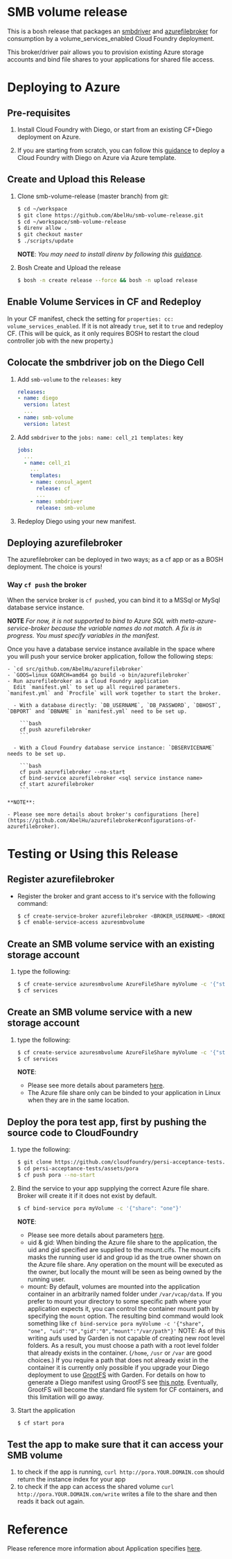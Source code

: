 # SMB volume release

This is a bosh release that packages an [smbdriver](https://github.com/AbelHu/smbdriver) and [azurefilebroker](https://github.com/AbelHu/azurefilebroker) for consumption by a volume_services_enabled Cloud Foundry deployment.

This broker/driver pair allows you to provision existing Azure storage accounts and bind file shares to your applications for shared file access.

# Deploying to Azure

## Pre-requisites

1. Install Cloud Foundry with Diego, or start from an existing CF+Diego deployment on Azure.

1. If you are starting from scratch, you can follow this [guidance](https://github.com/cloudfoundry-incubator/bosh-azure-cpi-release/tree/master/docs) to deploy a Cloud Foundry with Diego on Azure via Azure template.

## Create and Upload this Release

1. Clone smb-volume-release (master branch) from git:

    ```bash
    $ cd ~/workspace
    $ git clone https://github.com/AbelHu/smb-volume-release.git
    $ cd ~/workspace/smb-volume-release
    $ direnv allow .
    $ git checkout master
    $ ./scripts/update
    ```

    **NOTE**:
    *You may need to install direnv by following this [guidance](https://github.com/direnv/direnv).*

1. Bosh Create and Upload the release

    ```bash
    $ bosh -n create release --force && bosh -n upload release
    ```

## Enable Volume Services in CF and Redeploy

In your CF manifest, check the setting for `properties: cc: volume_services_enabled`.  If it is not already `true`, set it to `true` and redeploy CF.  (This will be quick, as it only requires BOSH to restart the cloud controller job with the new property.)

## Colocate the smbdriver job on the Diego Cell

1. Add `smb-volume` to the `releases:` key

    ```yaml
    releases:
    - name: diego
      version: latest
      ...
    - name: smb-volume
      version: latest
    ```

1. Add `smbdriver` to the `jobs: name: cell_z1 templates:` key

    ```yaml
    jobs:
      ...
      - name: cell_z1
        ...
        templates:
        - name: consul_agent
          release: cf
          ...
        - name: smbdriver
          release: smb-volume
    ```

1. Redeploy Diego using your new manifest.

## Deploying azurefilebroker

The azurefilebroker can be deployed in two ways; as a cf app or as a BOSH deployment.  The choice is yours!

### Way `cf push` the broker

When the service broker is `cf push`ed, you can bind it to a MSSql or MySql database service instance.

**NOTE**
*For now, it is not supported to bind to Azure SQL with meta-azure-service-broker because the variable names do not match. A fix is in progress. You must specify variables in the manifest.*

Once you have a database service instance available in the space where you will push your service broker application, follow the following steps:

    - `cd src/github.com/AbelHu/azurefilebroker`
    - `GOOS=linux GOARCH=amd64 go build -o bin/azurefilebroker`
    - Run azurefilebroker as a Cloud Foundry application
      Edit `manifest.yml` to set up all required parameters. `manifest.yml` and `Procfile` will work together to start the broker.

      - With a database directly: `DB_USERNAME`, `DB_PASSWORD`, `DBHOST`, `DBPORT` and `DBNAME` in `manifest.yml` need to be set up.

        ```bash
        cf push azurefilebroker
        ```

      - With a Cloud Foundry database service instance: `DBSERVICENAME` needs to be set up.

        ```bash
        cf push azurefilebroker --no-start
        cf bind-service azurefilebroker <sql service instance name>
        cf start azurefilebroker
        ```

    **NOTE**:

    - Please see more details about broker's configurations [here](https://github.com/AbelHu/azurefilebroker#configurations-of-azurefilebroker).

# Testing or Using this Release

## Register azurefilebroker
* Register the broker and grant access to it's service with the following command:

    ```bash
    $ cf create-service-broker azurefilebroker <BROKER_USERNAME> <BROKER_PASSWORD> http://azurefilebroker.YOUR.DOMAIN.com
    $ cf enable-service-access azuresmbvolume
    ```

## Create an SMB volume service with an existing storage account
1. type the following:

    ```bash
    $ cf create-service azuresmbvolume AzureFileShare myVolume -c '{"storage_account_name":"<YOUR-AZURE-STORAGE-ACCOUNT>"}'
    $ cf services
    ```

## Create an SMB volume service with a new storage account
1. type the following:

    ```bash
    $ cf create-service azuresmbvolume AzureFileShare myVolume -c '{"storage_account_name":"<YOUR-AZURE-STORAGE-ACCOUNT>, "location":"<YOUR-LOCATION>"}'
    $ cf services
    ```

    **NOTE**:

    - Please see more details about parameters [here](https://github.com/AbelHu/azurefilebroker#parameters-for-provision).
    - The Azure file share only can be binded to your application in Linux when they are in the same location.

## Deploy the pora test app, first by pushing the source code to CloudFoundry
1. type the following:

    ```bash
    $ git clone https://github.com/cloudfoundry/persi-acceptance-tests.git
    $ cd persi-acceptance-tests/assets/pora
    $ cf push pora --no-start
    ```

1. Bind the service to your app supplying the correct Azure file share. Broker will create it if it does not exist by default.

    ```bash
    $ cf bind-service pora myVolume -c '{"share": "one"}'
    ```

    **NOTE**:

    - Please see more details about parameters [here](https://github.com/AbelHu/azurefilebroker#prameters-for-bind).
    - uid & gid: When binding the Azure file share to the application, the uid and gid specified are supplied to the mount.cifs.  The mount.cifs masks the running user id and group id as the true owner shown on the Azure file share.  Any operation on the mount will be executed as the owner, but locally the mount will be seen as being owned by the running user.
    - mount: By default, volumes are mounted into the application container in an arbitrarily named folder under `/var/vcap/data`.  If you prefer to mount your directory to some specific path where your application expects it, you can control the container mount path by specifying the `mount` option.  The resulting bind command would look something like
        ``` cf bind-service pora myVolume -c '{"share", "one", "uid":"0","gid":"0","mount":"/var/path"}' ```
    NOTE: As of this writing aufs used by Garden is not capable of creating new root level folders.  As a result, you must choose a path with a root level folder that already exists in the container.  (`/home`, `/usr` or `/var` are good choices.)  If you require a path that does not already exist in the container it is currently only possible if you upgrade your Diego deployment to use [GrootFS](https://github.com/cloudfoundry/grootfs-release) with Garden.  For details on how to generate a Diego manifest using GrootFS see [this note](https://github.com/cloudfoundry/diego-release/blob/develop/docs/manifest-generation.md#experimental--g-opt-into-using-grootfs-for-garden). Eventually, GrootFS will become the standard file system for CF containers, and this limitation will go away.

1. Start the application

    ```bash
    $ cf start pora
    ```

## Test the app to make sure that it can access your SMB volume

1. to check if the app is running, `curl http://pora.YOUR.DOMAIN.com` should return the instance index for your app
1. to check if the app can access the shared volume `curl http://pora.YOUR.DOMAIN.com/write` writes a file to the share and then reads it back out again.

# Reference

Please reference more information about Application specifies [here](https://github.com/cloudfoundry/nfs-volume-release).